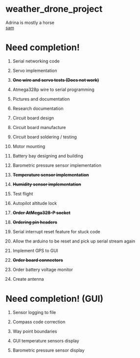 weather_drone_project
=====================

Adrina is mostly a horse<br>
<a href="http://i.imgur.com/728GirQ.jpg?1">sam</a>

Need completion!
================

1)  Serial networking code

2)  Servo implementation

3)  **~~One wire and servo tests (Does not work)~~**

4)  Atmega328p wire to serial programming

5)  Pictures and documentation

6)  Research documentation

7)  Circuit board design

8)  Circuit board manufacture

9) Circuit board soldering / testing

10) Motor mounting

11) Battery bay designing and building

12) Barometric pressure sensor implementation

13) **~~Temperature sensor implementation~~**
14) **~~Humidity sensor implementation~~**

15) Test flight

16) Autopilot altitude lock

17) **~~Order AtMega328-P socket~~**

18) **~~Ordering pin headers~~**

19) Serial interrupt reset feature for stuck code

20) Allow the arduino to be reset and pick up serial stream again

21) Implement GPS to GUI

22) **~~Order board connectors~~**

23) Order battery voltage monitor

24) Create antenna

Need completion! (GUI)
=======================

1) Sensor logging to file

2)  Compass code correction

3) Way point boundaries

4) GUI temperature sensors display

5) Barometric pressure sensor display

